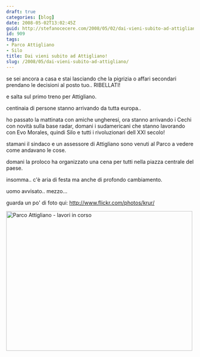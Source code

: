 ```yaml
---
draft: true
categories: [blog]
date: 2008-05-02T13:02:45Z
guid: http://stefanocecere.com/2008/05/02/dai-vieni-subito-ad-attigliano/
id: 909
tags:
- Parco Attigliano
- Silo
title: Dai vieni subito ad Attigliano!
slug: /2008/05/dai-vieni-subito-ad-attigliano/
---
```


se sei ancora a casa e stai lasciando che la pigrizia o affari secondari prendano le decisioni al posto tuo.. RIBELLATI!
  
e salta sul primo treno per Attigliano.

centinaia di persone stanno arrivando da tutta europa..
  
ho passato la mattinata con amiche ungheresi, ora stanno arrivando i Cechi con novità sulla base radar, domani i sudamericani che stanno lavorando con Evo Morales, quindi Silo e tutti i rivoluzionari dell XXI secolo!

stamani il sindaco e un assessore di Attigliano sono venuti al Parco a vedere come andavano le cose.
  
domani la proloco ha organizzato una cena per tutti nella piazza centrale del paese.

insomma.. c'è aria di festa ma anche di profondo cambiamento.

uomo avvisato.. mezzo…

guarda un po' di foto qui: <http://www.flickr.com/photos/krur/>

[<img src="http://farm3.static.flickr.com/2204/2458474963_61be4b3e63.jpg" width="500" height="375" alt="Parco Attigliano - lavori in corso" />](http://www.flickr.com/photos/krur/2458474963/ "Parco Attigliano - lavori in corso di Humanist 2.0, su Flickr")
